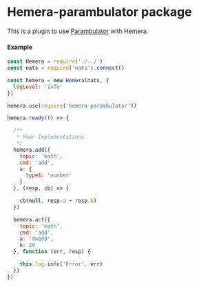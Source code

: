 # Hemera-parambulator package

This is a plugin to use [Parambulator](https://github.com/rjrodger/parambulator) with Hemera.

#### Example

```js
const Hemera = require('./../')
const nats = require('nats').connect()

const hemera = new Hemera(nats, {
  logLevel: 'info'
})

hemera.use(require('hemera-parambulator'))

hemera.ready(() => {

  /**
   * Your Implementations
   */
  hemera.add({
    topic: 'math',
    cmd: 'add',
    a: {
      type$: 'number'
    }
  }, (resp, cb) => {

    cb(null, resp.a + resp.b)
  })

  hemera.act({
    topic: 'math',
    cmd: 'add',
    a: 'dwed3',
    b: 20
  }, function (err, resp) {

    this.log.info('Error', err)
  })
})
```
